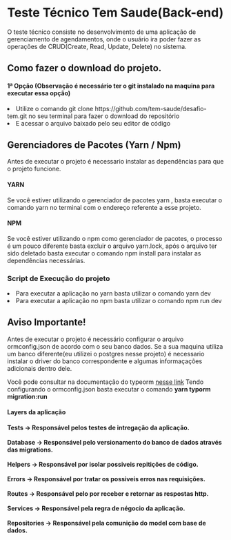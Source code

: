 

# Teste Técnico Tem Saude(Back-end)

O teste técnico consiste no desenvolvimento de uma aplicação de gerenciamento de agendamentos, onde o usuário ira poder fazer as operações de CRUD(Create, Read, Update, Delete) no sistema.




## Como fazer o download do projeto.

#### 1ª Opção (Observação é necessário ter o git instalado na maquina para executar essa opção)

<li> Utilize o comando  git clone https://github.com/tem-saude/desafio-tem.git no seu terminal para fazer o download do repositório </li>

<li> E acessar o arquivo baixado pelo seu editor de código </li>


## Gerenciadores de Pacotes (Yarn / Npm)

Antes de executar o projeto é necessario instalar as dependências  para que o projeto funcione.

#### YARN
Se você estiver utilizando o gerenciador de pacotes yarn , basta executar o comando yarn no terminal com o endereço referente a esse projeto.



#### NPM
Se você estiver utilizando o npm como gerenciador  de pacotes, o processo é um pouco diferente basta excluir o arquivo yarn.lock, após o arquivo ter sido deletado basta executar o comando npm install
para instalar as dependências necessárias.


### Script de Execução do projeto
<li>Para executar a aplicação no yarn basta utilizar o comando yarn dev</li>
<li>Para executar a aplicação no npm basta utilizar o comando npm run dev</li>


## Aviso Importante!
Antes de executar o projeto é necessário configurar o  arquivo ormconfig.json  de acordo com o seu banco dados. Se a sua maquina utiliza um banco  diferente(eu utilizei o postgres nesse projeto) é necessario instalar o driver do banco correspondente e algumas informaçações adicionais dentro dele.

Você pode consultar na documentação do typeorm [nesse link](https://typeorm.io/#/)
Tendo configurando o ormconfig.json  basta executar o comando <strong> yarn typorm migration:run<strong>
#### Layers da aplicação

<strong> __Tests__ </strong> -> Responsável pelos testes de intregação da aplicação.
<br/>
<br/>
<strong> Database </strong> ->  Responsável pelo versionamento do banco de dados através das migrations.
 <br/>
 <br/>
<strong> Helpers </strong> -> Responsável por isolar possiveis repitições de código.
<br/>
<br/>
<strong>  Errors </strong> ->  Responsável  por tratar os possiveis erros nas requisições.
<br/>
<br/>
<strong> Routes </strong> ->   Responsável pelo por receber e retornar as respostas http.
<br/>
<br/>
<strong> Services </strong> ->  Responsável pela regra de négocio da aplicação.
<br/>
<br/>
<strong> Repositories </strong> -> Responsável pela comunição do model com base de dados.
